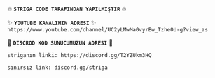 🔥 **`STRIGA CODE TARAFINDAN YAPILMIŞTIR`** 🔥

✨ **`YOUTUBE KANALIMIN ADRESI`** ✨
`https://www.youtube.com/channel/UC2yLMwMa0vyrBw_Tzhe0U-g?view_as`

🎋 **`DISCROD KOD SUNUCUMUZUN ADRESI`** 🎋



`striganın linki: https://discord.gg/T2YZUkm3HQ`




`sınırsız link: discord.gg/striga`